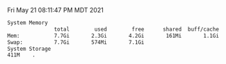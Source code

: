 Fri May 21 08:11:47 PM MDT 2021
```bash
System Memory
               total        used        free      shared  buff/cache   available
Mem:           7.7Gi       2.3Gi       4.2Gi       161Mi       1.1Gi       4.9Gi
Swap:          7.7Gi       574Mi       7.1Gi
System Storage
411M	.
```
```bash
